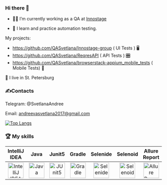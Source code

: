 ### Hi there 👋

- :woman_technologist: I’m currently working as a QA at <a href="https://innostage-group.ru">Innostage</a>

- :monocle_face:  I learn and practice automation testing.  
 
My projects:
 - https://github.com/QASvetlana/Innostage-group ( UI Tests ) 🖥
 - https://github.com/QASvetlana/ReqresAPI ( API Tests ) 🎛
 - https://github.com/QASvetlana/browserstack-appium_mobile_tests ( Mobile Tests) 📲
 
 :slightly_smiling_face: I live in St. Petersburg
### :writing_hand:Contacts
Telegram: @SvetlanaAndree

Email: andreevasvetlana2017@gmail.com

[![Top Langs](https://github-readme-stats.vercel.app/api/top-langs/?username=QASvetlana)](https://github.com/QASvetlana/github-readme-stats)





### :trophy: My skills
| IntelliJ IDEA | Java | Junit5 | Gradle | Selenide | Selenoid | Allure Report | Jenkins | Jira | 
|:-------------:|:---------:|:-------:|:----:|:------:|:----:|:----:|:------:|:------:|
| <img src="https://starchenkov.pro/qa-guru/img/skills/Intelij_IDEA.svg" width="50" height="50"  alt="IntelliJ IDEA"> | <img src="https://starchenkov.pro/qa-guru/img/skills/Java.svg" width="50" height="50"  alt="Java"> | <img src="https://starchenkov.pro/qa-guru/img/skills/JUnit5.svg" width="50" height="50"  alt="JUnit5"> | <img src="https://starchenkov.pro/qa-guru/img/skills/Gradle.svg" width="50" height="50"  alt="Gradle"> | <img src="https://starchenkov.pro/qa-guru/img/skills/Selenide.svg" width="50" height="50"  alt="Selenide"> | <img src="https://starchenkov.pro/qa-guru/img/skills/Selenoid.svg" width="50" height="50"  alt="Selenoid"> | <img src="https://starchenkov.pro/qa-guru/img/skills/Allure_Report.svg" width="50" height="50"  alt="Allure Report"> | <img src="https://starchenkov.pro/qa-guru/img/skills/Jenkins.svg" width="50" height="50"  alt="Jenkins"> | <img src="https://starchenkov.pro/qa-guru/img/skills/Jira.svg" width="50" height="50"  alt="Jenkins"> |
